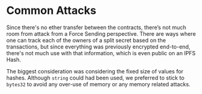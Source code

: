 # Common Attacks

Since there's no ether transfer between the contracts, there’s not much room from attack from a Force Sending perspective. There are ways where one can track each of the owners of a split secret based on the transactions, but since everything was previously encrypted end-to-end, there's not much use with that information, which is even public on an IPFS Hash.

The biggest consideration was considering the fixed size of values for hashes. Although `string` could had been used, we preferred to stick to `bytes32` to avoid any over-use of memory or any memory related attacks.